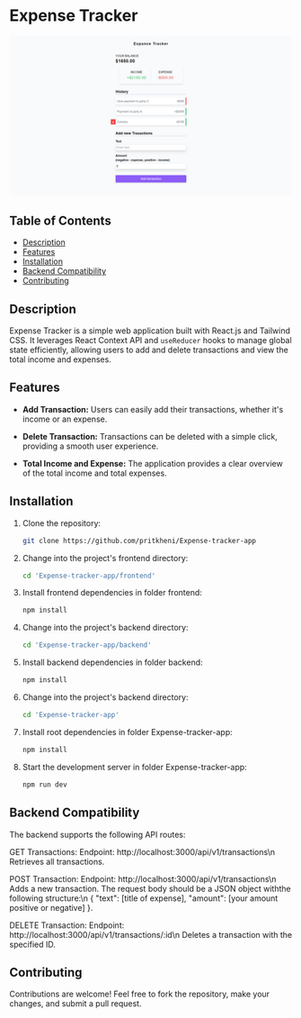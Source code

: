 # Expense Tracker

![Expense Tracker](./screenshot/expense-tracker.png)

## Table of Contents

- [Description](#description)
- [Features](#features)
- [Installation](#installation)
- [Backend Compatibility](#backend-compatibility)
- [Contributing](#contributing)

## Description

Expense Tracker is a simple web application built with React.js and Tailwind CSS. It leverages React Context API and `useReducer` hooks to manage global state efficiently, allowing users to add and delete transactions and view the total income and expenses.

## Features

- **Add Transaction:** Users can easily add their transactions, whether it's income or an expense.

- **Delete Transaction:** Transactions can be deleted with a simple click, providing a smooth user experience.

- **Total Income and Expense:** The application provides a clear overview of the total income and total expenses.

## Installation

1. Clone the repository:

   ```bash
   git clone https://github.com/pritkheni/Expense-tracker-app

   ```

2. Change into the project's frontend directory:

   ```bash
   cd 'Expense-tracker-app/frontend'

   ```

3. Install frontend dependencies in folder frontend:

   ```bash
   npm install

   ```

4. Change into the project's backend directory:

   ```bash
   cd 'Expense-tracker-app/backend'

   ```

5. Install backend dependencies in folder backend:

   ```bash
   npm install

   ```

6. Change into the project's backend directory:

   ```bash
   cd 'Expense-tracker-app'

   ```

7. Install root dependencies in folder Expense-tracker-app:

   ```bash
   npm install

   ```

8. Start the development server in folder Expense-tracker-app:
   ```bash
   npm run dev
   ```

## Backend Compatibility

The backend supports the following API routes:

GET Transactions:
Endpoint: http://localhost:3000/api/v1/transactions\n
Retrieves all transactions.

POST Transaction:
Endpoint: http://localhost:3000/api/v1/transactions\n
Adds a new transaction. The request body should be a JSON object withthe following structure:\n { "text": [title of expense], "amount": [your amount positive or negative] }.

DELETE Transaction:
Endpoint: http://localhost:3000/api/v1/transactions/:id\n
Deletes a transaction with the specified ID.

## Contributing

Contributions are welcome! Feel free to fork the repository, make your changes, and submit a pull request.
